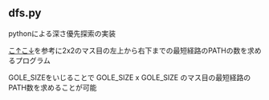 ## dfs.py
pythonによる深さ優先探索の実装

[こ↑こ↓](https://qiita.com/shki/items/cc9806564a2690e90fdb)を参考に2x2のマス目の左上から右下までの最短経路のPATHの数を求めるプログラム

GOLE_SIZEをいじることで GOLE_SIZE x GOLE_SIZE のマス目の最短経路のPATH数を求めることが可能